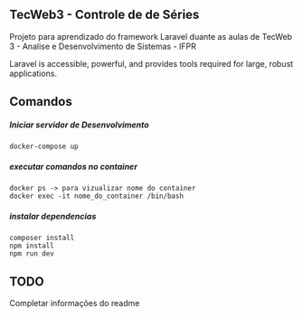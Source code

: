 
## TecWeb3 - Controle de de Séries 

Projeto para aprendizado do framework Laravel duante as aulas de TecWeb 3 - Analise e Desenvolvimento de Sistemas - IFPR

Laravel is accessible, powerful, and provides tools required for large, robust applications.

## Comandos

##### Iniciar servidor de Desenvolvimento
```
docker-compose up
```

##### executar comandos no container
```
docker ps -> para vizualizar nome do container
docker exec -it nome_do_container /bin/bash
```

##### instalar dependencias
```
composer install
npm install
npm run dev
```


## TODO 

Completar informações do readme

